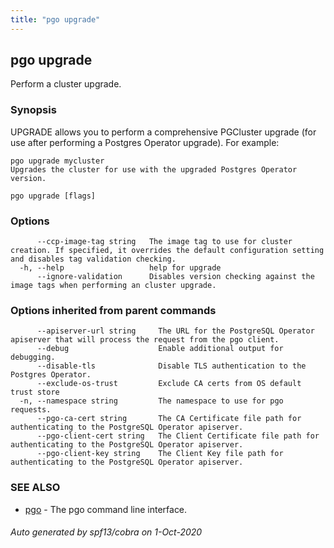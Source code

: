 ```yaml
---
title: "pgo upgrade"
---
```

## pgo upgrade

Perform a cluster upgrade.

### Synopsis

UPGRADE allows you to perform a comprehensive PGCluster upgrade 
	(for use after performing a Postgres Operator upgrade). 
	For example:
	
	pgo upgrade mycluster
	Upgrades the cluster for use with the upgraded Postgres Operator version.

```
pgo upgrade [flags]
```

### Options

```
      --ccp-image-tag string   The image tag to use for cluster creation. If specified, it overrides the default configuration setting and disables tag validation checking.
  -h, --help                   help for upgrade
      --ignore-validation      Disables version checking against the image tags when performing an cluster upgrade.
```

### Options inherited from parent commands

```
      --apiserver-url string     The URL for the PostgreSQL Operator apiserver that will process the request from the pgo client.
      --debug                    Enable additional output for debugging.
      --disable-tls              Disable TLS authentication to the Postgres Operator.
      --exclude-os-trust         Exclude CA certs from OS default trust store
  -n, --namespace string         The namespace to use for pgo requests.
      --pgo-ca-cert string       The CA Certificate file path for authenticating to the PostgreSQL Operator apiserver.
      --pgo-client-cert string   The Client Certificate file path for authenticating to the PostgreSQL Operator apiserver.
      --pgo-client-key string    The Client Key file path for authenticating to the PostgreSQL Operator apiserver.
```

### SEE ALSO

* [pgo](/pgo-client/reference/pgo/)	 - The pgo command line interface.

###### Auto generated by spf13/cobra on 1-Oct-2020
